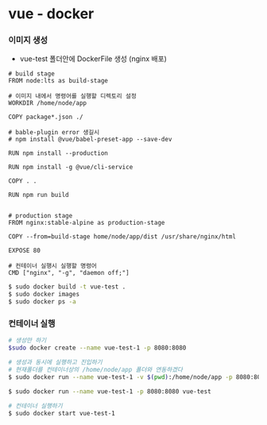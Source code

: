 # vue - docker



### 이미지 생성

- vue-test 폴더안에 DockerFile 생성 (nginx 배포)

``` 녀애 bash
# build stage
FROM node:lts as build-stage

# 이미지 내에서 명령어를 실행할 디렉토리 설정
WORKDIR /home/node/app

COPY package*.json ./

# bable-plugin error 생길시
# npm install @vue/babel-preset-app --save-dev

RUN npm install --production

RUN npm install -g @vue/cli-service

COPY . .

RUN npm run build


# production stage
FROM nginx:stable-alpine as production-stage

COPY --from=build-stage home/node/app/dist /usr/share/nginx/html

EXPOSE 80

# 컨테이너 실행시 실행할 명령어
CMD ["nginx", "-g", "daemon off;"]

```



```bash
$ sudo docker build -t vue-test .
$ sudo docker images
$ sudo docker ps -a
```



### 컨테이너 실행

```bash
# 생성만 하기
$sudo docker create --name vue-test-1 -p 8080:8080
```

```bash
# 생성과 동시에 실행하고 진입하기
# 현재폴더를 컨테이너상의 /home/node/app 폴더와 연동하겠다
$ sudo docker run --name vue-test-1 -v $(pwd):/home/node/app -p 8080:8080 vue-test
```

```bash
$ sudo docker run --name vue-test-1 -p 8080:8080 vue-test
```

```bash
# 컨테이너 실행하기
$ sudo docker start vue-test-1
```

